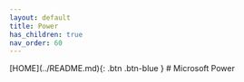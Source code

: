 ```yaml
---
layout: default
title: Power
has_children: true
nav_order: 60
---
```

<span class="fs-1">
[HOME](../README.md){: .btn .btn-blue }
</span>
# Microsoft Power